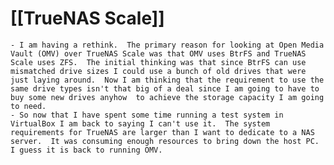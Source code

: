 # [[TrueNAS Scale]]
	- I am having a rethink.  The primary reason for looking at Open Media Vault (OMV) over TrueNAS Scale was that OMV uses BtrFS and TrueNAS Scale uses ZFS.  The initial thinking was that since BtrFS can use mismatched drive sizes I could use a bunch of old drives that were just laying around.  Now I am thinking that the requirement to use the same drive types isn't that big of a deal since I am going to have to buy some new drives anyhow  to achieve the storage capacity I am going to need.
	- So now that I have spent some time running a test system in VirtualBox I am back to saying I can't use it.  The system requirements for TrueNAS are larger than I want to dedicate to a NAS server.  It was consuming enough resources to bring down the host PC.  I guess it is back to running OMV.
